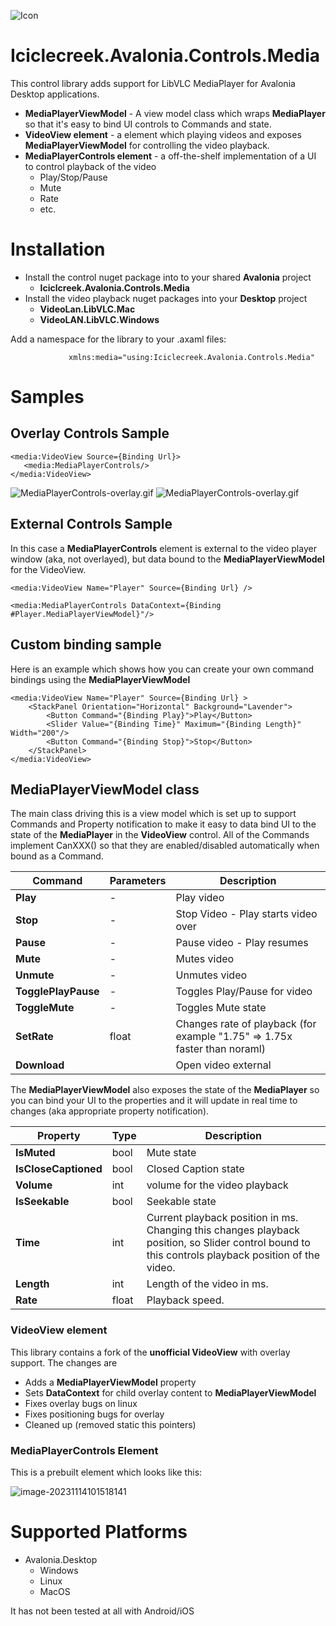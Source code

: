![Icon](https://raw.github.com/tomlm/Iciclecreek.Avalonia.Controls.Media/main/icon.png)
# Iciclecreek.Avalonia.Controls.Media
This control library adds support for LibVLC MediaPlayer for Avalonia Desktop applications.

* **MediaPlayerViewModel** - A view model class which wraps **MediaPlayer** so that it's easy to bind UI controls to Commands and state.
* **VideoView element** - a element which playing videos and exposes **MediaPlayerViewModel** for controlling the video playback.
* **MediaPlayerControls element** - a off-the-shelf implementation of a UI to control playback of the video
  * Play/Stop/Pause
  * Mute
  * Rate
  * etc.

# Installation
* Install the control nuget package into to your shared **Avalonia** project 
  * **Iciclcreek.Avalonia.Controls.Media**  
* Install the video playback nuget packages into your **Desktop** project
  * **VideoLan.LibVLC.Mac** 
  * **VideoLAN.LibVLC.Windows** 

Add a namespace for the library to your .axaml files:

```              xmlns:media="using:Iciclecreek.Avalonia.Controls.Media" ```

# Samples

## Overlay Controls Sample

```xaml
<media:VideoView Source={Binding Url}>
   <media:MediaPlayerControls/>
</media:VideoView>
```


![MediaPlayerControls-overlay.gif](https://raw.github.com/tomlm/Iciclecreek.Avalonia.Controls.Media/main/images/MediaPlayerControls-overlay.gif)
![MediaPlayerControls-overlay.gif](images/MediaPlayerControls-overlay.gif)


## External Controls Sample

In this case a **MediaPlayerControls** element is external to the video player window (aka, not overlayed), but data bound to the **MediaPlayerViewModel** for the VideoView.

```xaml
<media:VideoView Name="Player" Source={Binding Url} />

<media:MediaPlayerControls DataContext={Binding #Player.MediaPlayerViewModel}"/>
```



## Custom binding sample

Here is an example which shows how you can create your own command bindings using the **MediaPlayerViewModel**

```xaml 
<media:VideoView Name="Player" Source={Binding Url} >
    <StackPanel Orientation="Horizontal" Background="Lavender">
        <Button Command="{Binding Play}">Play</Button>
        <Slider Value="{Binding Time}" Maximum="{Binding Length}" Width="200"/>
        <Button Command="{Binding Stop}">Stop</Button>
    </StackPanel>
</media:VideoView>
```



## MediaPlayerViewModel class

The main class driving this is a view model which is set up to support Commands and Property notification to make it easy 
to data bind UI to the state of the **MediaPlayer** in the **VideoView** control.  All of the Commands 
implement CanXXX() so that they are enabled/disabled automatically when bound as a Command.


| Command             | Parameters | Description                                                  |
| ------------------- | ---------- | ------------------------------------------------------------ |
| **Play**            | -          | Play video                                                   |
| **Stop**            | -          | Stop Video - Play starts video over                          |
| **Pause**           | -          | Pause video - Play resumes                                   |
| **Mute**            | -          | Mutes video                                                  |
| **Unmute**          | -          | Unmutes video                                                |
| **TogglePlayPause** | -          | Toggles Play/Pause for video                                 |
| **ToggleMute**      | -          | Toggles Mute state                                           |
| **SetRate**         | float      | Changes rate of playback (for example "1.75" => 1.75x faster than noraml) |
| **Download**        |            | Open video external                                          |

The **MediaPlayerViewModel** also exposes the state of the **MediaPlayer** so you can bind your UI to the properties and it will update in real time to changes (aka appropriate property notification). 

| Property             | Type  | Description                                                  |
| -------------------- | ----- | ------------------------------------------------------------ |
| **IsMuted**          | bool  | Mute state                                                   |
| **IsCloseCaptioned** | bool  | Closed Caption state                                         |
| **Volume**           | int   | volume for the video playback                                |
| **IsSeekable**       | bool  | Seekable state                                               |
| **Time**             | int   | Current playback position in ms. Changing this changes playback position, so Slider control bound to this controls playback position of the video. |
| **Length**           | int   | Length of the video in ms.                                   |
| **Rate**             | float | Playback speed.                                              |

### VideoView element

This library contains a fork of the **unofficial VideoView** with overlay support. The changes are

* Adds a **MediaPlayerViewModel** property 
* Sets **DataContext** for child overlay content to **MediaPlayerViewModel** 
* Fixes overlay bugs on linux
* Fixes positioning bugs for overlay
* Cleaned up (removed static this pointers)


### MediaPlayerControls Element

This is a prebuilt element which looks like this:

![image-20231114101518141](https://raw.github.com/tomlm/Iciclecreek.Avalonia.Controls.Media/main/images/MediaPlayerControls.png)

# Supported Platforms
* Avalonia.Desktop
  * Windows
  * Linux
  * MacOS

It has not been tested at all with Android/iOS
